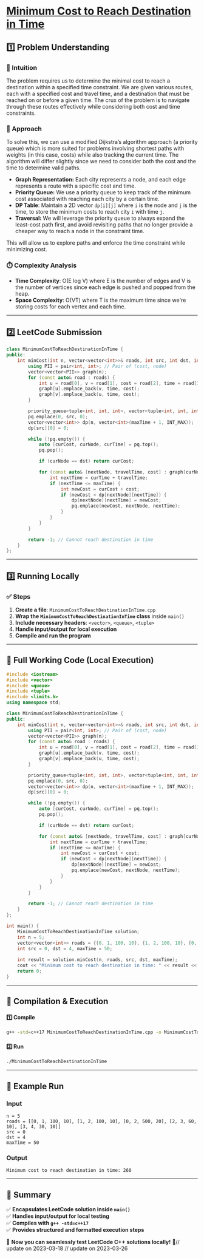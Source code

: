 # **[Minimum Cost to Reach Destination in Time](https://leetcode.com/problems/minimum-cost-to-reach-destination-in-time/description/)**  

## **1️⃣ Problem Understanding**  
### **📌 Intuition**  
The problem requires us to determine the minimal cost to reach a destination within a specified time constraint. We are given various routes, each with a specified cost and travel time, and a destination that must be reached on or before a given time. The crux of the problem is to navigate through these routes effectively while considering both cost and time constraints.

### **🚀 Approach**  
To solve this, we can use a modified Dijkstra’s algorithm approach (a priority queue) which is more suited for problems involving shortest paths with weights (in this case, costs) while also tracking the current time. The algorithm will differ slightly since we need to consider both the cost and the time to determine valid paths. 

- **Graph Representation:** Each city represents a node, and each edge represents a route with a specific cost and time.
- **Priority Queue:** We use a priority queue to keep track of the minimum cost associated with reaching each city by a certain time. 
- **DP Table**: Maintain a 2D vector `dp[i][j]` where `i` is the node and `j` is the time, to store the minimum costs to reach city `i` with time `j`.
- **Traversal:** We will leverage the priority queue to always expand the least-cost path first, and avoid revisiting paths that no longer provide a cheaper way to reach a node in the constraint time.

This will allow us to explore paths and enforce the time constraint while minimizing cost.

### **⏱️ Complexity Analysis**  
- **Time Complexity**: O(E log V) where E is the number of edges and V is the number of vertices since each edge is pushed and popped from the heap.
- **Space Complexity**: O(VT) where T is the maximum time since we're storing costs for each vertex and each time.

---  

## **2️⃣ LeetCode Submission**  
```cpp
class MinimumCostToReachDestinationInTime {
public:
    int minCost(int n, vector<vector<int>>& roads, int src, int dst, int maxTime) {
        using PII = pair<int, int>; // Pair of (cost, node)
        vector<vector<PII>> graph(n);
        for (const auto& road : roads) {
            int u = road[0], v = road[1], cost = road[2], time = road[3];
            graph[u].emplace_back(v, time, cost);
            graph[v].emplace_back(u, time, cost);
        }

        priority_queue<tuple<int, int, int>, vector<tuple<int, int, int>>, greater<tuple<int, int, int>>> pq; // (cost, node, time spent)
        pq.emplace(0, src, 0);
        vector<vector<int>> dp(n, vector<int>(maxTime + 1, INT_MAX));
        dp[src][0] = 0;

        while (!pq.empty()) {
            auto [curCost, curNode, curTime] = pq.top();
            pq.pop();

            if (curNode == dst) return curCost;

            for (const auto& [nextNode, travelTime, cost] : graph[curNode]) {
                int nextTime = curTime + travelTime;
                if (nextTime <= maxTime) {
                    int newCost = curCost + cost;
                    if (newCost < dp[nextNode][nextTime]) {
                        dp[nextNode][nextTime] = newCost;
                        pq.emplace(newCost, nextNode, nextTime);
                    }
                }
            }
        }

        return -1; // Cannot reach destination in time
    }
};  
```  

---  

## **3️⃣ Running Locally**  
### **✅ Steps**  
1. **Create a file**: `MinimumCostToReachDestinationInTime.cpp`  
2. **Wrap the `MinimumCostToReachDestinationInTime` class** inside `main()`  
3. **Include necessary headers**: `<vector>`, `<queue>`, `<tuple>`  
4. **Handle input/output for local execution**  
5. **Compile and run the program**  

---  

## **📝 Full Working Code (Local Execution)**  
```cpp
#include <iostream>
#include <vector>
#include <queue>
#include <tuple>
#include <limits.h>
using namespace std;

class MinimumCostToReachDestinationInTime {
public:
    int minCost(int n, vector<vector<int>>& roads, int src, int dst, int maxTime) {
        using PII = pair<int, int>; // Pair of (cost, node)
        vector<vector<PII>> graph(n);
        for (const auto& road : roads) {
            int u = road[0], v = road[1], cost = road[2], time = road[3];
            graph[u].emplace_back(v, time, cost);
            graph[v].emplace_back(u, time, cost);
        }

        priority_queue<tuple<int, int, int>, vector<tuple<int, int, int>>, greater<tuple<int, int, int>>> pq; // (cost, node, time spent)
        pq.emplace(0, src, 0);
        vector<vector<int>> dp(n, vector<int>(maxTime + 1, INT_MAX));
        dp[src][0] = 0;

        while (!pq.empty()) {
            auto [curCost, curNode, curTime] = pq.top();
            pq.pop();

            if (curNode == dst) return curCost;

            for (const auto& [nextNode, travelTime, cost] : graph[curNode]) {
                int nextTime = curTime + travelTime;
                if (nextTime <= maxTime) {
                    int newCost = curCost + cost;
                    if (newCost < dp[nextNode][nextTime]) {
                        dp[nextNode][nextTime] = newCost;
                        pq.emplace(newCost, nextNode, nextTime);
                    }
                }
            }
        }

        return -1; // Cannot reach destination in time
    }
};

int main() {
    MinimumCostToReachDestinationInTime solution;
    int n = 5;
    vector<vector<int>> roads = {{0, 1, 100, 10}, {1, 2, 100, 10}, {0, 2, 500, 20}, {2, 3, 60, 10}, {3, 4, 30, 10}};
    int src = 0, dst = 4, maxTime = 50;
    
    int result = solution.minCost(n, roads, src, dst, maxTime);
    cout << "Minimum cost to reach destination in time: " << result << endl;
    return 0;
}
```  

---  

## **🔧 Compilation & Execution**  
#### **1️⃣ Compile**  
```bash
g++ -std=c++17 MinimumCostToReachDestinationInTime.cpp -o MinimumCostToReachDestinationInTime
```  

#### **2️⃣ Run**  
```bash
./MinimumCostToReachDestinationInTime
```  

---  

## **🎯 Example Run**  
### **Input**  
```
n = 5
roads = [[0, 1, 100, 10], [1, 2, 100, 10], [0, 2, 500, 20], [2, 3, 60, 10], [3, 4, 30, 10]]
src = 0
dst = 4
maxTime = 50
```  
### **Output**  
```
Minimum cost to reach destination in time: 260
```  

---  

## **📌 Summary**  
✅ **Encapsulates LeetCode solution inside `main()`**  
✅ **Handles input/output for local testing**  
✅ **Compiles with `g++ -std=c++17`**  
✅ **Provides structured and formatted execution steps**  

🚀 **Now you can seamlessly test LeetCode C++ solutions locally!** 🚀// update on 2023-03-18
// update on 2023-03-26
